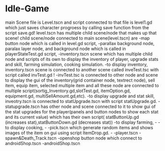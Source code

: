 # Idle-Game
main Scene file is Level.tscn and script connected to that file is level1.gd which just saves character progroess by calling save function from the script save.gd! level.tscn has multiple child scene/node that makes up that scene! child scene/node connected to main scene(level.tscn) are 
      -map button node which is called in level.gd script, 
      -parallax background node, paralax layer node, and background node which is called in playerStateTest.gd script, 
      -inventory.tscn scene which has multiple child node and scripts of its own to display the inventory of player, upgrade stats and skill, farming simulation, cooking 			simulation. 
          -to display inventory, inventory.tscn scene is connected to  another scene called inveTest.tsc with script called invTest.gd ! 
              -invTest.tsc is connected to other node and scene to display the gui of the inventory(grid container node, textrect node), sell item, equip item, selected 								multiple item and  all these node are connected to multiple script(sortig_Inventory.gd,slotTest.gd, itemOption.gd, equipment.gd, multiSellAmount.gd,etc).
          -to display upgrade and stat skill, inveotry.tscn is connected to statUpgrade.tscn with script statUpgrade.gd.
                -statupgrade.tscn has other node and scene connected to it to show gui of the stat upgrades for the player(panels and button nodes to show each stat and 									its current value) which has their own script( statButtonUp.gd (increases stat),statButtonDown.gd (decreases stat))
          -to display farming,
                -
          -to display cooking,
                -
      -pick.tscn which generate random items and shows images of the item on gui using script ItemDrop.gd.
          -
      -player.tscn
      -spawn&Death_Track.tscn
      -openshop button node which connect to androidShop.tscn
      -androidShop.tscn

          
          
      
